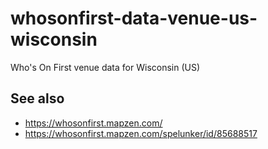 # whosonfirst-data-venue-us-wisconsin

Who's On First venue data for Wisconsin (US)

## See also

* https://whosonfirst.mapzen.com/
* https://whosonfirst.mapzen.com/spelunker/id/85688517
